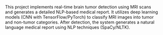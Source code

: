 This project implements real-time brain tumor detection using MRI scans and generates a detailed NLP-based medical report. It utilizes deep learning models (CNN with TensorFlow/PyTorch) to classify MRI images into tumor and non-tumor categories. After detection, the system generates a natural language medical report using NLP techniques (SpaCy/NLTK).
